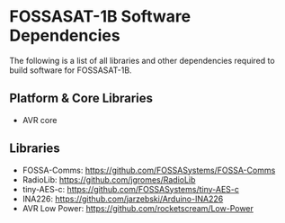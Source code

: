 # FOSSASAT-1B Software Dependencies
The following is a list of all libraries and other dependencies required to build software for FOSSASAT-1B.

## Platform & Core Libraries
* AVR core

## Libraries
* FOSSA-Comms: https://github.com/FOSSASystems/FOSSA-Comms
* RadioLib: https://github.com/jgromes/RadioLib
* tiny-AES-c: https://github.com/FOSSASystems/tiny-AES-c
* INA226: https://github.com/jarzebski/Arduino-INA226
* AVR Low Power: https://github.com/rocketscream/Low-Power
